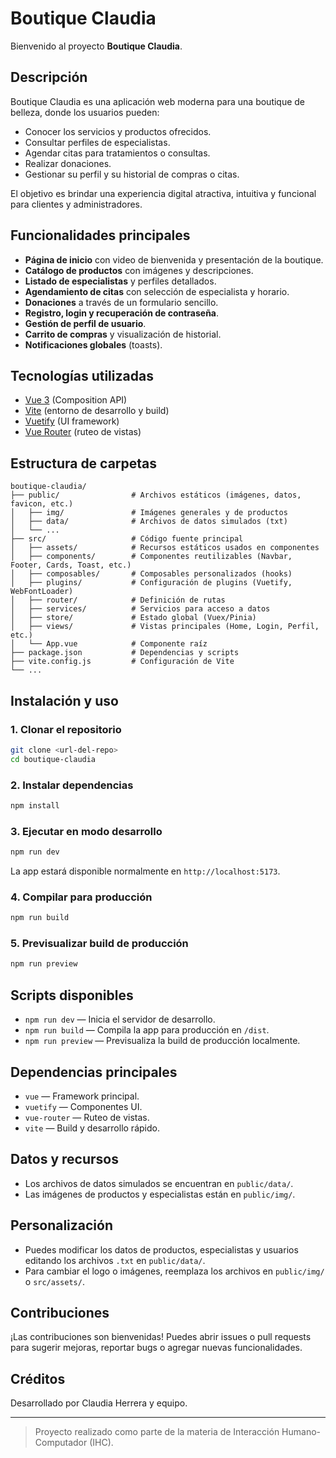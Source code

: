 # Boutique Claudia

Bienvenido al proyecto **Boutique Claudia**.

## Descripción
Boutique Claudia es una aplicación web moderna para una boutique de belleza, donde los usuarios pueden:
- Conocer los servicios y productos ofrecidos.
- Consultar perfiles de especialistas.
- Agendar citas para tratamientos o consultas.
- Realizar donaciones.
- Gestionar su perfil y su historial de compras o citas.

El objetivo es brindar una experiencia digital atractiva, intuitiva y funcional para clientes y administradores.

## Funcionalidades principales
- **Página de inicio** con video de bienvenida y presentación de la boutique.
- **Catálogo de productos** con imágenes y descripciones.
- **Listado de especialistas** y perfiles detallados.
- **Agendamiento de citas** con selección de especialista y horario.
- **Donaciones** a través de un formulario sencillo.
- **Registro, login y recuperación de contraseña**.
- **Gestión de perfil de usuario**.
- **Carrito de compras** y visualización de historial.
- **Notificaciones globales** (toasts).

## Tecnologías utilizadas
- [Vue 3](https://vuejs.org/) (Composition API)
- [Vite](https://vitejs.dev/) (entorno de desarrollo y build)
- [Vuetify](https://vuetifyjs.com/) (UI framework)
- [Vue Router](https://router.vuejs.org/) (ruteo de vistas)

## Estructura de carpetas
```
boutique-claudia/
├── public/                # Archivos estáticos (imágenes, datos, favicon, etc.)
│   ├── img/               # Imágenes generales y de productos
│   ├── data/              # Archivos de datos simulados (txt)
│   └── ...
├── src/                   # Código fuente principal
│   ├── assets/            # Recursos estáticos usados en componentes
│   ├── components/        # Componentes reutilizables (Navbar, Footer, Cards, Toast, etc.)
│   ├── composables/       # Composables personalizados (hooks)
│   ├── plugins/           # Configuración de plugins (Vuetify, WebFontLoader)
│   ├── router/            # Definición de rutas
│   ├── services/          # Servicios para acceso a datos
│   ├── store/             # Estado global (Vuex/Pinia)
│   ├── views/             # Vistas principales (Home, Login, Perfil, etc.)
│   └── App.vue            # Componente raíz
├── package.json           # Dependencias y scripts
├── vite.config.js         # Configuración de Vite
└── ...
```

## Instalación y uso

### 1. Clonar el repositorio
```bash
git clone <url-del-repo>
cd boutique-claudia
```

### 2. Instalar dependencias
```bash
npm install
```

### 3. Ejecutar en modo desarrollo
```bash
npm run dev
```
La app estará disponible normalmente en `http://localhost:5173`.

### 4. Compilar para producción
```bash
npm run build
```

### 5. Previsualizar build de producción
```bash
npm run preview
```

## Scripts disponibles
- `npm run dev` — Inicia el servidor de desarrollo.
- `npm run build` — Compila la app para producción en `/dist`.
- `npm run preview` — Previsualiza la build de producción localmente.

## Dependencias principales
- `vue` — Framework principal.
- `vuetify` — Componentes UI.
- `vue-router` — Ruteo de vistas.
- `vite` — Build y desarrollo rápido.

## Datos y recursos
- Los archivos de datos simulados se encuentran en `public/data/`.
- Las imágenes de productos y especialistas están en `public/img/`.

## Personalización
- Puedes modificar los datos de productos, especialistas y usuarios editando los archivos `.txt` en `public/data/`.
- Para cambiar el logo o imágenes, reemplaza los archivos en `public/img/` o `src/assets/`.

## Contribuciones
¡Las contribuciones son bienvenidas! Puedes abrir issues o pull requests para sugerir mejoras, reportar bugs o agregar nuevas funcionalidades.

## Créditos
Desarrollado por Claudia Herrera y equipo.

---

> Proyecto realizado como parte de la materia de Interacción Humano-Computador (IHC).

